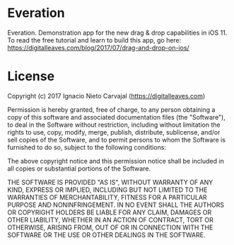 # Everation
Everation. Demonstration app for the new drag &amp; drop capabilities in iOS 11. To read the free tutorial and learn to build this app, go here: https://digitalleaves.com/blog/2017/07/drag-and-drop-on-ios/

# License

Copyright (c) 2017 Ignacio Nieto Carvajal (https://digitalleaves.com)

Permission is hereby granted, free of charge, to any person obtaining a copy
of this software and associated documentation files (the "Software"), to deal
in the Software without restriction, including without limitation the rights
to use, copy, modify, merge, publish, distribute, sublicense, and/or sell
copies of the Software, and to permit persons to whom the Software is
furnished to do so, subject to the following conditions:

The above copyright notice and this permission notice shall be included in all
copies or substantial portions of the Software.

THE SOFTWARE IS PROVIDED "AS IS", WITHOUT WARRANTY OF ANY KIND, EXPRESS OR
IMPLIED, INCLUDING BUT NOT LIMITED TO THE WARRANTIES OF MERCHANTABILITY,
FITNESS FOR A PARTICULAR PURPOSE AND NONINFRINGEMENT. IN NO EVENT SHALL THE
AUTHORS OR COPYRIGHT HOLDERS BE LIABLE FOR ANY CLAIM, DAMAGES OR OTHER
LIABILITY, WHETHER IN AN ACTION OF CONTRACT, TORT OR OTHERWISE, ARISING FROM,
OUT OF OR IN CONNECTION WITH THE SOFTWARE OR THE USE OR OTHER DEALINGS IN THE
SOFTWARE.
